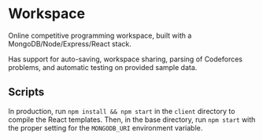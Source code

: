 # Workspace

Online competitive programming workspace, built with a MongoDB/Node/Express/React stack.

Has support for auto-saving, workspace sharing, parsing of Codeforces problems, and automatic testing on provided sample data.

## Scripts


In production, run `npm install && npm start` in the `client` directory to compile the React templates. Then, in the base directory, run `npm start` with the proper setting for the `MONGODB_URI` environment variable.
